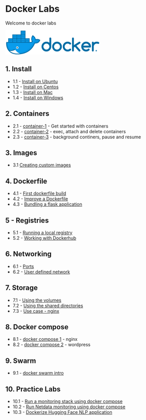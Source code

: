 <link rel='stylesheet' href='assets/css/main.css'/>

# Docker Labs

Welcome to docker labs

![](assets/images/docker-logo-4-horizontal.png)

## 1. Install

* 1.1 - [Install on Ubuntu](./install/install-ubuntu.md)
* 1.2 - [Install on Centos](./install/install-centos.md)
* 1.3 - [Install on Mac](./install/install-mac.md)
* 1.4 - [Install on Windows](./install/install-windows.md)

## 2. Containers

* 2.1 - [container-1](./containers/container-1.md) - Get started with containers
* 2.2 - [container-2](./containers/container-2.md) - exec, attach and delete containers
* 2.3 - [container-3](./containers/container-3.md) - background continers, pause and resume

## 3. Images

* 3.1 [Creating custom images](images/01-custom-image.md)

## 4. Dockerfile

* 4.1 - [First dockerfile build](dockerfile/1-simple-build/README.md)
* 4.2 - [Improve a Dockerfile](dockerfile/2-improve/README.md)
* 4.3 - [Bundling a flask application](dockerfile/3-flask-app/README.md)

## 5 - Registries

* 5.1 - [Running a local registry](registries/1-local-registry.md)
* 5.2 - [Working with Dockerhub](registries/2-dockerhub.md)

## 6. Networking

* 6.1 - [Ports](networking/1-ports.md)
* 6.2 - [User defined network](networking/2-user-defined-network.md)

## 7. Storage

* 7.1 - [Using the volumes](storage/1-volumes.md)
* 7.2 - [Using the shared directories](storage/2-shared-directories.md)
* 7.3 - [Use case - nginx](storage/3-nginx-use-case.md)

## 8. Docker compose

* 8.1 - [docker compose 1](docker-compose/nginx/README.md) - nginx
* 8.2 - [docker compose 2](docker-compose/wordpress/README.md) - wordpress

## 9. Swarm

* 9.1 - [docker swarm intro](swarm/1-swarm-intro.md)

## 10. Practice Labs

* 10.1 - [Run a monitoring stack using docker compose](practice-labs/monitoring.md)
* 10.2 - [Run Netdata monitoring using docker compose](practice-labs/netdata/netdata.md)
* 10.3 - [Dockerize Hugging Face NLP application](practice-labs/dockerize-hugging-face-nlp/README.md)